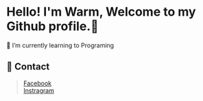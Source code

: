 # Hello! I'm Warm, Welcome to my Github profile.👋
  🌱 I’m currently learning to Programing

## 💬 Contact
> [Facebook](https://www.facebook.com/wawarmm/)<br>
> [Instragram](https://www.instagram.com/wawarmm/)<br>



<!--
**Mineney/Mineney** is a ✨ _special_ ✨ repository because its `README.md` (this file) appears on your GitHub profile.

Here are some ideas to get you started:

- 🔭 I’m currently working on ...
- 🌱 I’m currently learning ...
- 👯 I’m looking to collaborate on ...
- 🤔 I’m looking for help with ...
- 💬 Ask me about ...
- 📫 How to reach me: ...
- 😄 Pronouns: ...
- ⚡ Fun fact: ...
-->
